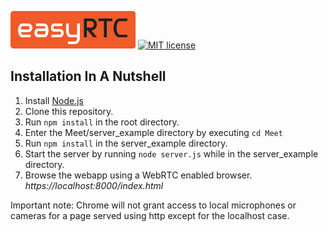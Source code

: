 ![EasyRTC](./api/img/easyrtc.png "EasyRTC")
[![MIT license](http://img.shields.io/badge/license-MIT-brightgreen.svg)](https://github.com/p-mayank/Meet/blob/master/LICENSE)

Installation In A Nutshell
--------------------------
 1. Install [Node.js](http://nodejs.org)
 2. Clone this repository.
 3. Run `npm install` in the root directory.
 4. Enter the Meet/server_example directory by executing `cd Meet`
 5. Run `npm install` in the server_example directory.
 4. Start the server by running `node server.js` while in the server_example directory.
 5. Browse the webapp using a WebRTC enabled browser. *https://localhost:8000/index.html*

Important note: Chrome will not grant access to local microphones or cameras for a page served using http except for the localhost case.


